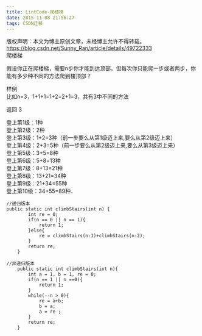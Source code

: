 ```yaml
---
title: LintCode-爬楼梯
date: 2015-11-08 21:56:27
tags: CSDN迁移
---
```

 版权声明：本文为博主原创文章，未经博主允许不得转载。 https://blog.csdn.net/Sunny_Ran/article/details/49722333   
  爬楼梯 

 假设你正在爬楼梯，需要n步你才能到达顶部。但每次你只能爬一步或者两步，你能有多少种不同的方法爬到楼顶部？

 样例   
 比如n=3，1+1+1=1+2=2+1=3，共有3中不同的方法

 返回 3

 登上第1级：1种   
 登上第2级：2种   
 登上第3级：1+2=3种（前一步要么从第1级迈上来,要么从第2级迈上来）   
 登上第4级：2+3=5种（前一步要么从第2级迈上来,要么从第3级迈上来）   
 登上第5级：3+5=8种   
 登上第6级：5+8=13种   
 登上第7级：8+13=21种   
 登上第8级：13+21=34种   
 登上第9级：21+34=55种   
 登上第10级：34+55=89种．

 
```
//递归版本
public static int climbStairs(int n) {
        int re = 0;
        if(n == 0 || n == 1){
            return 1;
        }else{
            re = climbStairs(n-1)+climbStairs(n-2);
        }
        return re;
    }

//非递归版本
    public static int climbStairs(int n){
        int a = 1, b = 1, re = 0;
        if(n == 1 || n ==0){
            return 1;
        }
        while(--n > 0){
            re = a+b;
            b = a;
            a = re ;        
        }
        return re;
    }

```
   
  